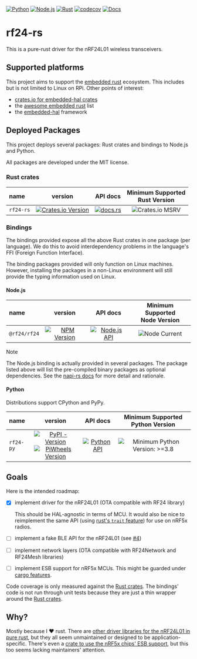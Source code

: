 <!-- markdownlint-disable MD041 MD033 -->
[![Python][python-ci-badge]][python-ci] [![Node.js][node-js-ci-badge]][node-js-ci] [![Rust][rust-ci-badge]][rust-ci] [![codecov][codecov-badge]][codecov-project] [![Docs][docs-badge]][docs]

# rf24-rs

This is a pure-rust driver for the nRF24L01 wireless transceivers.

## Supported platforms

This project aims to support the [embedded rust][embedded-rs] ecosystem.
This includes but is not limited to Linux on RPi. Other points of interest:

- [crates.io for embedded-hal crates][crates-hal]
- the [awesome embedded rust][awesome-hal] list
- the [embedded-hal][eh] framework

## Deployed Packages

This project deploys several packages: Rust crates and bindings to Node.js and Python.

All packages are developed under the MIT license.

### Rust crates

[rf24-rs-badge]: https://img.shields.io/crates/v/rf24-rs
[rf24-rs-link]: https://crates.io/crates/rf24-rs
[rf24-rs-msrv]: https://img.shields.io/crates/msrv/rf24-rs
[rf24-rs-docs-badge]: https://img.shields.io/docsrs/rf24-rs
[rf24-rs-docs-link]: https://docs.rs/rf24-rs

| name | version | API docs | Minimum Supported<br>Rust Version |
|:-----|:-------:|:--------:|:---------------------------------:|
| `rf24-rs` | [![Crates.io Version][rf24-rs-badge]][rf24-rs-link] | [![docs.rs][rf24-rs-docs-badge]][rf24-rs-docs-link] | ![Crates.io MSRV][rf24-rs-msrv] |

### Bindings

The bindings provided expose all the above Rust crates in one package (per language).
We do this to avoid interdependency problems in the language's FFI (Foreign Function Interface).

The binding packages provided will only function on Linux machines.
However, installing the packages in a non-Linux environment will still provide the typing information used on Linux.

[rtd-badge]: https://img.shields.io/readthedocs/rf24-rs

#### Node.js

[npm-badge]: https://img.shields.io/npm/v/%40rf24%2Frf24
[npm-link]: https://www.npmjs.com/package/@rf24/rf24
[node-version]: https://img.shields.io/node/v/%40rf24%2Frf24?color=blue

| name | version | API docs | Minimum Supported<br>Node Version |
|:-----|:-------:|:--------:|:---------------------------------:|
| `@rf24/rf24` | [![NPM Version][npm-badge]][npm-link] | [![Node.js API][rtd-badge]][node-api] | ![Node Current][node-version] |

[napi-rs-deep-dive]: https://napi.rs/docs/deep-dive/release#3-the-native-addon-for-different-platforms-is-distributed-through-different-npm-packages

> [!NOTE]
> The Node.js binding is actually provided in several packages.
> The package listed above will list the pre-compiled binary packages as optional dependencies.
> See the [napi-rs docs][napi-rs-deep-dive] for more detail and rationale.

#### Python

Distributions support CPython and PyPy.

[pypi-link]: https://pypi.org/project/rf24-py/
[pypi-badge]: https://img.shields.io/pypi/v/rf24-py
[piwheels-badge]: https://img.shields.io/piwheels/v/rf24-py
[piwheels-link]: https://www.piwheels.org/project/rf24-py/
[py-min-ver]: https://img.shields.io/badge/python->=3.8-blue

| name | version | API docs | Minimum Supported<br>Python Version |
|:-----|:-------:|:--------:|:-----------------------------------:|
| `rf24-py` | [![PyPI - Version][pypi-badge]][pypi-link]<br>[![PiWheels Version][piwheels-badge]][piwheels-link] | [![Python API][rtd-badge]][python-api] | ![Minimum Python Version: >=3.8][py-min-ver] |

## Goals

Here is the intended roadmap:

- [x] implement driver for the nRF24L01 (OTA compatible with RF24 library)

    This should be HAL-agnostic in terms of MCU. It would also be nice to
    reimplement the same API (using [rust's `trait` feature][rust-traits])
    for use on nRF5x radios.

- [ ] implement a fake BLE API for the nRF24L01 (see [#4](https://github.com/nRF24/rf24-rs/issues/4))
- [ ] implement network layers (OTA compatible with RF24Network and RF24Mesh libraries)
- [ ] implement ESB support for nRF5x MCUs. This might be guarded under [cargo features][cargo-feat].

Code coverage is only measured against the [Rust crates](#rust-crates).
The bindings' code is not run through unit tests because they are just a thin wrapper around the [Rust crates](#rust-crates).

## Why?

Mostly because I :heart: rust. There are [other driver libraries for the nRF24L01 in pure rust][crates-rf24],
but they all seem unmaintained or designed to be application-specific. There's even
a [crate to use the nRF5x chips' ESB support][crate-esb], but this too seems lacking
maintainers' attention.

[python-ci-badge]: https://github.com/nRF24/rf24-rs/actions/workflows/python.yml/badge.svg
[python-ci]: https://github.com/nRF24/rf24-rs/actions/workflows/python.yml
[node-js-ci-badge]: https://github.com/nRF24/rf24-rs/actions/workflows/node.yml/badge.svg
[node-js-ci]: https://github.com/nRF24/rf24-rs/actions/workflows/node.yml
[docs-badge]: https://github.com/nRF24/rf24-rs/actions/workflows/docs.yml/badge.svg
[docs]: https://rf24-rs.readthedocs.io/en/latest
[rust-ci-badge]: https://github.com/nRF24/rf24-rs/actions/workflows/rust.yml/badge.svg
[rust-ci]: https://github.com/nRF24/rf24-rs/actions/workflows/rust.yml
[codecov-badge]: https://codecov.io/gh/nRF24/rf24-rs/graph/badge.svg?token=BMQ97Y5RVP
[codecov-project]: https://codecov.io/gh/nRF24/rf24-rs

[embedded-rs]: https://docs.rust-embedded.org/book/
[crates-hal]: https://crates.io/search?q=embedded-hal
[awesome-hal]: https://github.com/rust-embedded/awesome-embedded-rust
[eh]: https://github.com/rust-embedded/embedded-hal
[cargo-feat]: https://doc.rust-lang.org/cargo/reference/features.html
[rust-traits]: https://doc.rust-lang.org/book/ch19-03-advanced-traits.html#advanced-traits
[crates-rf24]: https://crates.io/search?q=rf24
[crate-esb]: https://crates.io/crates/esb

<!--absolute-links-->
[node-api]: https://rf24-rs.readthedocs.io/en/latest/node-api/
[python-api]: https://rf24-rs.readthedocs.io/en/latest/python-api/
